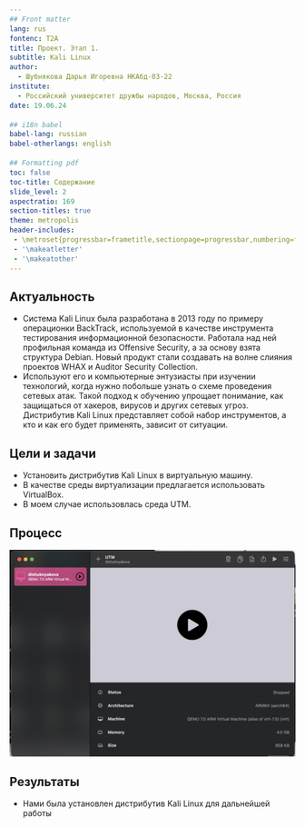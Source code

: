 ```yaml
---
## Front matter
lang: rus
fontenc: T2A
title: Проект. Этап 1.
subtitle: Kali Linux
author:
  - Шубнякова Дарья Игоревна НКАбд-03-22
institute:
  - Российский университет дружбы народов, Москва, Россия
date: 19.06.24

## i18n babel
babel-lang: russian
babel-otherlangs: english

## Formatting pdf
toc: false
toc-title: Содержание
slide_level: 2
aspectratio: 169
section-titles: true
theme: metropolis
header-includes:
 - \metroset{progressbar=frametitle,sectionpage=progressbar,numbering=fraction}
 - '\makeatletter'
 - '\makeatother'
---
```


## Актуальность

- Система Kali Linux была разработана в 2013 году по примеру операционки BackTrack, используемой в качестве инструмента тестирования информационной безопасности. Работала над ней профильная команда из Offensive Security, а за основу взята структура Debian. Новый продукт стали создавать на волне слияния проектов WHAX и Auditor Security Collection.
- Используют его и компьютерные энтузиасты при изучении технологий, когда нужно побольше узнать о схеме проведения сетевых атак. Такой подход к обучению упрощает понимание, как защищаться от хакеров, вирусов и других сетевых угроз. Дистрибутив Kali Linux представляет собой набор инструментов, а кто и как его будет применять, зависит от ситуации.

## Цели и задачи

- Установить дистрибутив Kali Linux в виртуальную машину.
- В качестве среды виртуализации предлагается использовать VirtualBox.
- В моем случае использовлась среда UTM.

## Процесс

![](./image/1.png)

## Результаты

- Нами была установлен дистрибутив Kali Linux для дальнейшей работы





